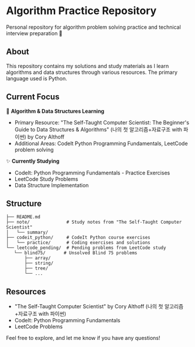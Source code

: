 # Algorithm Practice Repository

Personal repository for algorithm problem solving practice and technical interview preparation 🎯

## About
This repository contains my solutions and study materials as I learn algorithms and data structures through various resources. The primary language used is Python.

## Current Focus
🎯 **Algorithm & Data Structures Learning**
* Primary Resource: "The Self-Taught Computer Scientist: The Beginner's Guide to Data Structures & Algorithms" (나의 첫 알고리즘+자료구조 with 파이썬) by Cory Althoff
* Additional Areas: CodeIt Python Programming Fundamentals, LeetCode problem solving

✨ **Currently Studying**
* CodeIt: Python Programming Fundamentals - Practice Exercises
* LeetCode Study Problems
* Data Structure Implementation

## Structure
```
├── README.md
├── note/              # Study notes from "The Self-Taught Computer Scientist"
│   └── summary/       
├── codeit_python/     # CodeIt Python course exercises
│   └── practice/      # Coding exercises and solutions
└── leetcode_pending/  # Pending problems from LeetCode study
   └── blind75/       # Unsolved Blind 75 problems
       ├── array/
       ├── string/
       ├── tree/
       └── ...
```

## Resources
* "The Self-Taught Computer Scientist" by Cory Althoff (나의 첫 알고리즘+자료구조 with 파이썬)
* CodeIt: Python Programming Fundamentals
* LeetCode Problems

Feel free to explore, and let me know if you have any questions!
